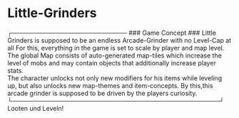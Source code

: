 # Little-Grinders


┌────────────────────────── ### Game Concept ### 
Little Grinders is supposed to be an endless Arcade-Grinder with no Level-Cap at all 
For this, everything in the game is set to scale by player and map level.               
The global Map consists of auto-generated map-tiles which increase the level of mobs and
may contain objects that additionally increase player stats.                           
The character unlocks not only new modifiers for his items while leveling up, but also 
unlocks new map-themes and item-concepts. By this,this arcade grinder is supposed to be
driven by the players curiosity.                                                                    
└───────────────────────────────────────────────┘
                              Looten und Leveln!

